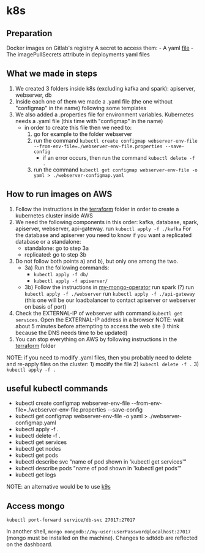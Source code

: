 # k8s

## Preparation
Docker images on Gitlab's registry
A secret to access them:
    - A yaml [file](./secret.yaml)
    - The imagePullSecrets attribute in deployments yaml files


## What we made in steps
1) We created 3 folders inside k8s (excluding kafka and spark): apiserver, webserver, db
2) Inside each one of them we made a .yaml file (the one without "configmap" in the name) following some templates
3) We also added a .properties file for environment variables. Kubernetes needs a .yaml file (this time with "configmap" in the name)
    - in order to create this file then we need to:
        1) go for example to the folder webserver
        2) run the command `kubectl create configmap webserver-env-file --from-env-file=./webserver-env-file.properties --save-config`
            - if an error occurs, then run the command `kubectl delete -f .`
        3) run the command `kubectl get configmap webserver-env-file -o yaml > ./webserver-configmap.yaml`

## How to run images on AWS
1) Follow the instructions in the [terraform](../terraform/) folder in order to create a kubernetes cluster inside AWS
2) We need the following components in this order: kafka, database, spark, apiserver, webserver, api-gateway.
run `kubectl apply -f ./kafka`
For the database and apiserver you need to know if you want a replicated database or a standalone:
    - standalone: go to step 3a 
    - replicated: go to step 3b 
3) Do not follow both points a) and b), but only one among the two.
    - 3a) Run the following commands:
        - `kubectl apply -f db/`
        - `kubectl apply -f apiserver/`
    - 3b) Follow the instructions in [my-mongo-operator](./my-mongo-operator/)
run spark (?)
run `kubectl apply -f ./webserver`
run `kubectl apply -f ./api-gateway` (this one will be our loadbalancer to contact apiserver or webserver on basis of port)
4) Check the EXTERNAL-IP of webserver with command `kubectl get services`. Open the EXTERNAL-IP address in a browser NOTE: wait about 5 minutes before attempting to access the web site (I think because the DNS needs time to be updated)
6) You can stop everything on AWS by following instructions in the [terraform](../terraform/) folder

NOTE: if you need to modify .yaml files, then you probably need to delete and re-apply files on the cluster:
        1) modify the file
        2) `kubectl delete -f .`
        3) `kubectl apply -f .`

## useful kubectl commands
- kubectl create configmap webserver-env-file --from-env-file=./webserver-env-file.properties --save-config
- kubectl get configmap webserver-env-file -o yaml > ./webserver-configmap.yaml
- kubectl apply -f .
- kubectl delete -f .
- kubectl get services
- kubectl get nodes
- kubectl get pods
- kubectl describe svc "name of pod shown in 'kubectl get services'"
- kubectl describe pods "name of pod shown in 'kubectl get pods'"
- kubectl get logs

NOTE: an alternative would be to use [k9s](https://k9scli.io/)

## Access mongo

`kubectl port-forward service/db-svc 27017:27017`

In another shell, `mongo mongodb://my-user:userPassword@localhost:27017` (mongo must be installed on the machine). Changes to sdtddb are reflected on the dashboard.
